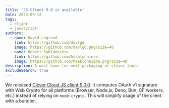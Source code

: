 ```yaml
---
title: 'JS Client 9.0 is available'
date: 2024-09-12
tags:
  - client
  - javascript
authors:
  - name: David Legrand
    link: https://github.com/davlgd
    image: https://github.com/davlgd.png?size=40
  - name: Hubert Sablonnière
    link: https://github.com/hsablonniere
    image: https://github.com/hsablonniere.png?size=40
description: A must have for next packaging of clever tools
excludeSearch: true
---
```


We released [Clever Cloud JS client 9.0.0](https://github.com/CleverCloud/clever-client.js/blob/master/CHANGELOG.md#900-2024-09-11). It computes OAuth v1 signature with Web Crypto for all platforms (Browser, Node.js, Deno, Bun, CF workers, etc.) instead of relying on `node:crypto`. This will simplify usage of the client with a bundler.
